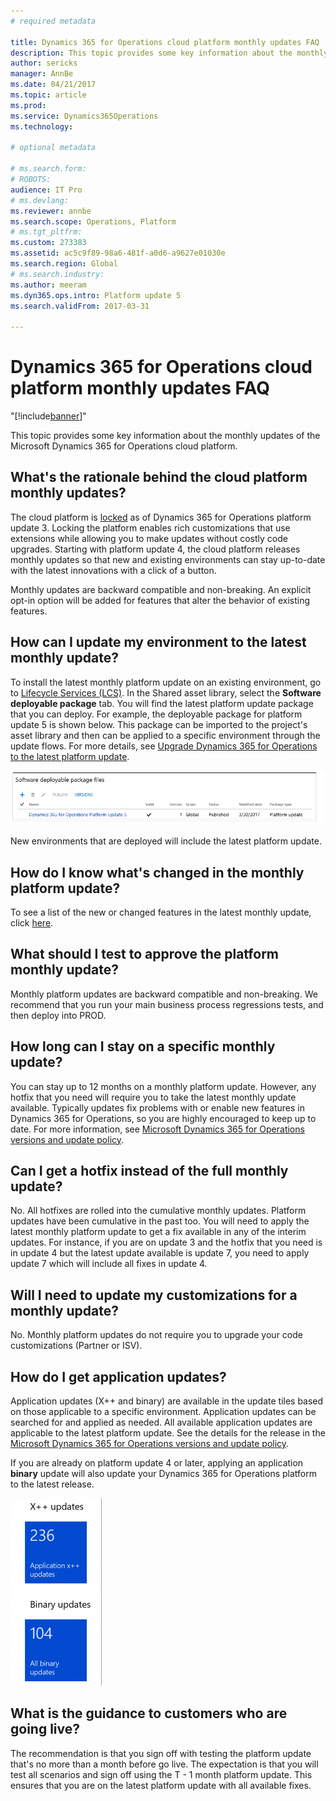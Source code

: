 ```yaml
---
# required metadata

title: Dynamics 365 for Operations cloud platform monthly updates FAQ
description: This topic provides some key information about the monthly updates of the Microsoft Dynamics 365 for Operations cloud platform.
author: sericks
manager: AnnBe
ms.date: 04/21/2017
ms.topic: article
ms.prod: 
ms.service: Dynamics365Operations
ms.technology: 

# optional metadata

# ms.search.form: 
# ROBOTS: 
audience: IT Pro
# ms.devlang: 
ms.reviewer: annbe
ms.search.scope: Operations, Platform
# ms.tgt_pltfrm: 
ms.custom: 273383
ms.assetid: ac5c9f89-98a6-481f-a0d6-a9627e01030e
ms.search.region: Global
# ms.search.industry: 
ms.author: meeram
ms.dyn365.ops.intro: Platform update 5
ms.search.validFrom: 2017-03-31

---
```


# Dynamics 365 for Operations cloud platform monthly updates FAQ
"[!include[banner](./includes/banner.md)]"


This topic provides some key information about the monthly updates of the Microsoft Dynamics 365 for Operations cloud platform.

What's the rationale behind the cloud platform monthly updates?
---------------------------------------------------------------

The cloud platform is [locked](../get-started/whats-new-platform-update-3.md) as of Dynamics 365 for Operations platform update 3. Locking the platform enables rich customizations that use extensions while allowing you to make updates without costly code upgrades. Starting with platform update 4, the cloud platform releases monthly updates so that new and existing environments can stay up-to-date with the latest innovations with a click of a button. 

Monthly updates are backward compatible and non-breaking. An explicit opt-in option will be added for features that alter the behavior of existing features.

## How can I update my environment to the latest monthly update?
To install the latest monthly platform update on an existing environment, go to [Lifecycle Services (LCS)](https://lcs.dynamics.com/). In the Shared asset library, select the **Software deployable package** tab. You will find the latest platform update package that you can deploy. For example, the deployable package for platform update 5 is shown below. This package can be imported to the project's asset library and then can be applied to a specific environment through the update flows. For more details, see [Upgrade Dynamics 365 for Operations to the latest platform update](../migration-upgrade/upgrade-latest-platform-update.md).

[](./media/deployable-package-for-latest-platform-udpate.png) [![](./media/deployable-package-in-lcs.png)](./media/deployable-package-in-lcs.png) 

New environments that are deployed will include the latest platform update.

## How do I know what's changed in the monthly platform update?
To see a list of the new or changed features in the latest monthly update, click [here](https://go.microsoft.com/fwlink/?linkid=845889).

## What should I test to approve the platform monthly update?
Monthly platform updates are backward compatible and non-breaking. We recommend that you run your main business process regressions tests, and then deploy into PROD.

## How long can I stay on a specific monthly update?
You can stay up to 12 months on a monthly platform update. However, any hotfix that you need will require you to take the latest monthly update available. Typically updates fix problems with or enable new features in Dynamics 365 for Operations, so you are highly encouraged to keep up to date. For more information, see [Microsoft Dynamics 365 for Operations versions and update policy](../migration-upgrade/versions-update-policy.md).

## Can I get a hotfix instead of the full monthly update?
No. All hotfixes are rolled into the cumulative monthly updates. Platform updates have been cumulative in the past too. You will need to apply the latest monthly platform update to get a fix available in any of the interim updates. For instance, if you are on update 3 and the hotfix that you need is in update 4 but the latest update available is update 7, you need to apply update 7 which will include all fixes in update 4.

## Will I need to update my customizations for a monthly update?
No. Monthly platform updates do not require you to upgrade your code customizations (Partner or ISV).

## How do I get application updates?
Application updates (X++ and binary) are available in the update tiles based on those applicable to a specific environment. Application updates can be searched for and applied as needed. All available application updates are applicable to the latest platform update. See the details for the release in the [Microsoft Dynamics 365 for Operations versions and update policy](../migration-upgrade/versions-update-policy.md). 

If you are already on platform update 4 or later, applying an application **binary** update will also update your Dynamics 365 for Operations platform to the latest release. 

[![](./media/application-and-binary-update-tiles-146x300.png)](./media/application-and-binary-update-tiles.png)

## What is the guidance to customers who are going live?
The recommendation is that you sign off with testing the platform update that's no more than a month before go live. The expectation is that you will test all scenarios and sign off using the T - 1 month platform update. This ensures that you are on the latest platform update with all available fixes.


